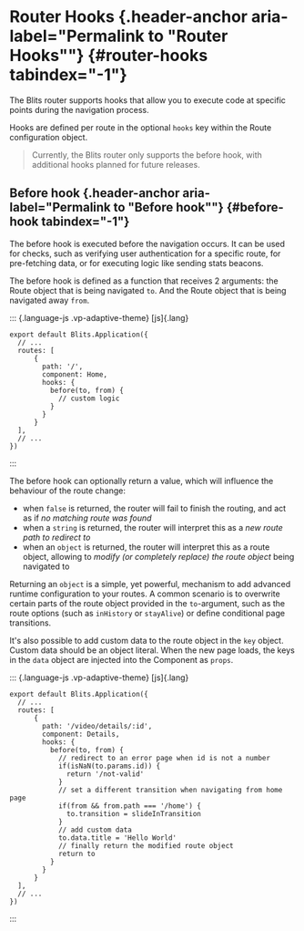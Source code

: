 # Router Hooks [​](#router-hooks){.header-anchor aria-label="Permalink to \"Router Hooks\""} {#router-hooks tabindex="-1"}

The Blits router supports hooks that allow you to execute code at
specific points during the navigation process.

Hooks are defined per route in the optional `hooks` key within the Route
configuration object.

> Currently, the Blits router only supports the before hook, with
> additional hooks planned for future releases.

## Before hook [​](#before-hook){.header-anchor aria-label="Permalink to \"Before hook\""} {#before-hook tabindex="-1"}

The before hook is executed before the navigation occurs. It can be used
for checks, such as verifying user authentication for a specific route,
for pre-fetching data, or for executing logic like sending stats
beacons.

The before hook is defined as a function that receives 2 arguments: the
Route object that is being navigated `to`. And the Route object that is
being navigated away `from`.

::: {.language-js .vp-adaptive-theme}
[js]{.lang}

``` {.shiki .shiki-themes .github-light .github-dark .vp-code tabindex="0"}
export default Blits.Application({
  // ...
  routes: [
      {
        path: '/',
        component: Home,
        hooks: {
          before(to, from) {
            // custom logic
          }
        }
      }
  ],
  // ...
})
```
:::

The before hook can optionally return a value, which will influence the
behaviour of the route change:

- when `false` is returned, the router will fail to finish the routing,
  and act as if *no matching route was found*
- when a `string` is returned, the router will interpret this as a *new
  route path to redirect to*
- when an `object` is returned, the router will interpret this as a
  route object, allowing to *modify (or completely replace) the route
  object* being navigated to

Returning an `object` is a simple, yet powerful, mechanism to add
advanced runtime configuration to your routes. A common scenario is to
overwrite certain parts of the route object provided in the
`to`-argument, such as the route options (such as `inHistory` or
`stayAlive`) or define conditional page transitions.

It\'s also possible to add custom data to the route object in the `key`
object. Custom data should be an object literal. When the new page
loads, the keys in the `data` object are injected into the Component as
`props`.

::: {.language-js .vp-adaptive-theme}
[js]{.lang}

``` {.shiki .shiki-themes .github-light .github-dark .vp-code tabindex="0"}
export default Blits.Application({
  // ...
  routes: [
      {
        path: '/video/details/:id',
        component: Details,
        hooks: {
          before(to, from) {
            // redirect to an error page when id is not a number
            if(isNaN(to.params.id)) {
              return '/not-valid'
            }
            // set a different transition when navigating from home page
            if(from && from.path === '/home') {
              to.transition = slideInTransition
            }
            // add custom data
            to.data.title = 'Hello World'
            // finally return the modified route object
            return to
          }
        }
      }
  ],
  // ...
})
```
:::
